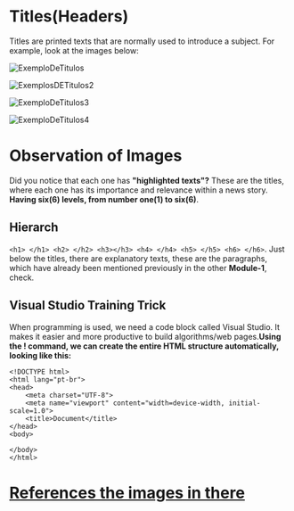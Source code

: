 # Titles(Headers)
Titles are printed texts that are normally used to introduce a subject. For example, look at the images below:

![ExemploDeTitulos](https://github.com/Karlos-Eduardo-Mrqs/Trabalhos_Operacionais/assets/172524894/849ebcd8-00cb-40d3-a902-462828f4102c)

![ExemplosDETitulos2](https://github.com/Karlos-Eduardo-Mrqs/Trabalhos_Operacionais/assets/172524894/800039e4-06ae-49c1-bba1-59efccc1a4c3)

![ExemploDeTitulos3](https://github.com/Karlos-Eduardo-Mrqs/Trabalhos_Operacionais/assets/172524894/29d844d9-720e-44e0-9220-78cb93470512)

![ExemploDeTitulos4](https://github.com/Karlos-Eduardo-Mrqs/Trabalhos_Operacionais/assets/172524894/90fe2b88-b425-4f18-8411-8f6437a5f941)

# Observation of Images
Did you notice that each one has **"highlighted texts"?** These are the titles, where each one has its importance and relevance within a news story. **Having six(6) levels, from number one(1) to six(6)**.
## Hierarch 
`` <h1> </h1> <h2> </h2> <h3></h3> <h4> </h4> <h5> </h5> <h6> </h6> ``. 
Just below the titles, there are explanatory texts, these are the paragraphs, which have already been mentioned previously in the other **Module-1**, check. 

## Visual Studio Training Trick
When programming is used, we need a code block called Visual Studio. It makes it easier and more productive to build algorithms/web pages.**Using the ! command, we can create the entire HTML structure automatically, looking like this:**
```
<!DOCTYPE html>
<html lang="pt-br">
<head>
    <meta charset="UTF-8"> 
    <meta name="viewport" content="width=device-width, initial-scale=1.0">
    <title>Document</title>
</head>
<body>

</body>
</html>
```
# [References the images in there](https://g1.globo.com/meio-ambiente/noticia/2024/06/20/temperaturas-acima-da-media-e-pouca-chuva-veja-as-principais-tendencias-para-o-inverno-que-comeca-nesta-quinta.ghtml)  
